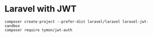 # Laravel with JWT

```
composer create-project --prefer-dist laravel/laravel laravel-jwt-sandbox
composer require tymon/jwt-auth
```